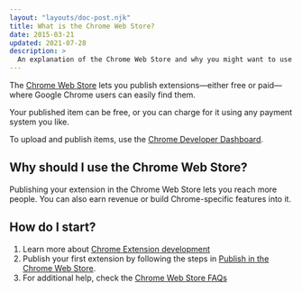 ```yaml
---
layout: "layouts/doc-post.njk"
title: What is the Chrome Web Store?
date: 2015-03-21
updated: 2021-07-28
description: >
  An explanation of the Chrome Web Store and why you might want to use it.
---
```


The [Chrome Web Store][webstore] lets you publish extensions&mdash;either free or paid&mdash;where Google Chrome
users can easily find them. 

Your published item can be free, or you can charge for it using any payment system you like.

To upload and publish items, use the [Chrome Developer Dashboard][dashboard].

## Why should I use the Chrome Web Store?

Publishing your extension in the Chrome Web Store lets you reach more people. You can also earn revenue or
build Chrome-specific features into it.

## How do I start?

1.  Learn more about [Chrome Extension development][getstarted]
1.  Publish your first extension by following the steps in [Publish in the Chrome Web Store][cws-publish].
1. For additional help, check the [Chrome Web Store FAQs][cws-faq]

[cws-faq]: /docs/webstore/faq/
[cws-publish]: /docs/webstore/publish
[dashboard]: https://chrome.google.com/webstore/developer/dashboard
[getstarted]: /docs/extensions/mv3/getstarted/
[webstore]: http://chrome.google.com/webstore

